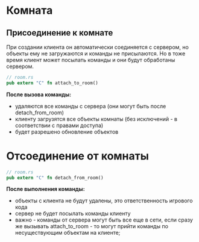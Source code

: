 # Комната

## Присоединение к комнате

При создании клиента он автоматически соединяется с сервером, но объекты ему не загружаются и команды не присылаются. Но в тоже время клиент может посылать команды и они будут
обработаны сервером.

```rust
// room.rs
pub extern "C" fn attach_to_room()
```

**После вызова команды:**

- удаляются все команды с сервера (они могут быть после detach_from_room)
- клиенту загрузятся все объекты комнаты (без исключений - в соответствии с правами доступа)
- будет разрешено обновление объектов

# Отсоединение от комнаты

```rust
// room.rs
pub extern "C" fn detach_from_room()
```

**После выполнения команды:**

- объекты с клиента не будут удалены, это ответственность игрового кода
- сервер не будет посылать команды клиенту
- важно - команды от сервера могут быть все еще в сети, если сразу же вызывать attach_to_room - то могут прийти команды по несуществующим объектам на клиенте;

